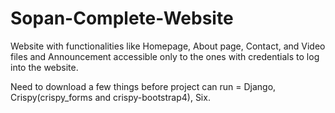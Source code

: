 # Sopan-Complete-Website
Website with functionalities like Homepage, About page, Contact, and Video files and Announcement accessible only to the ones with credentials to log into the website.

Need to download a few things before project can run = Django, Crispy(crispy_forms and crispy-bootstrap4), Six.

